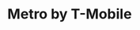 ---
title: "Metro by T-Mobile"
url: /milwaukee/metro-by-t-mobile-west-appleton-avenue/
shop: Handy
---